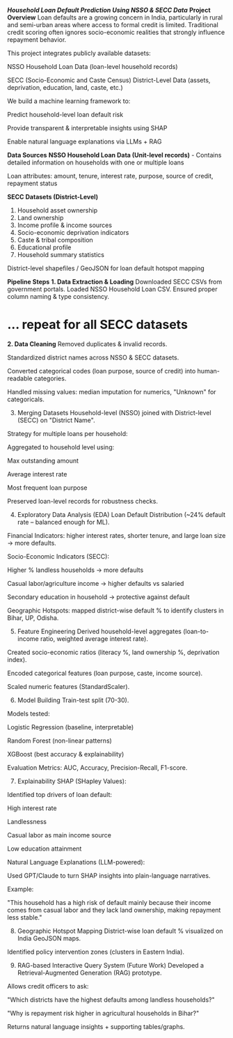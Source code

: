 ***Household Loan Default Prediction Using NSSO & SECC Data***
**Project Overview**
Loan defaults are a growing concern in India, particularly in rural and semi-urban areas where access to formal credit is limited. Traditional credit scoring often ignores socio-economic realities that strongly influence repayment behavior.

This project integrates publicly available datasets:

  NSSO Household Loan Data (loan-level household records)

  SECC (Socio-Economic and Caste Census) District-Level Data (assets, deprivation, education, land, caste, etc.)

We build a machine learning framework to:

  Predict household-level loan default risk

  Provide transparent & interpretable insights using SHAP

  Enable natural language explanations via LLMs + RAG

**Data Sources**
  **NSSO Household Loan Data (Unit-level records)** - Contains detailed information on households with one or multiple loans

  Loan attributes: amount, tenure, interest rate, purpose, source of credit, repayment status

  **SECC Datasets (District-Level)**

  1) Household asset ownership
  2) Land ownership
  3) Income profile & income sources
  4) Socio-economic deprivation indicators
  5) Caste & tribal composition
  6) Educational profile
  7) Household summary statistics

  District-level shapefiles / GeoJSON for loan default hotspot mapping

**Pipeline Steps**
**1. Data Extraction & Loading**
Downloaded SECC CSVs from government portals.
Loaded NSSO Household Loan CSV.
Ensured proper column naming & type consistency.


# ... repeat for all SECC datasets

**2. Data Cleaning**
Removed duplicates & invalid records.

Standardized district names across NSSO & SECC datasets.

Converted categorical codes (loan purpose, source of credit) into human-readable categories.

Handled missing values: median imputation for numerics, "Unknown" for categoricals.

3. Merging Datasets
Household-level (NSSO) joined with District-level (SECC) on "District Name".

Strategy for multiple loans per household:

Aggregated to household level using:

Max outstanding amount

Average interest rate

Most frequent loan purpose

Preserved loan-level records for robustness checks.

4. Exploratory Data Analysis (EDA)
Loan Default Distribution (~24% default rate – balanced enough for ML).

Financial Indicators: higher interest rates, shorter tenure, and large loan size → more defaults.

Socio-Economic Indicators (SECC):

Higher % landless households → more defaults

Casual labor/agriculture income → higher defaults vs salaried

Secondary education in household → protective against default

Geographic Hotspots: mapped district-wise default % to identify clusters in Bihar, UP, Odisha.

5. Feature Engineering
Derived household-level aggregates (loan-to-income ratio, weighted average interest rate).

Created socio-economic ratios (literacy %, land ownership %, deprivation index).

Encoded categorical features (loan purpose, caste, income source).

Scaled numeric features (StandardScaler).

6. Model Building
Train-test split (70-30).

Models tested:

Logistic Regression (baseline, interpretable)

Random Forest (non-linear patterns)

XGBoost (best accuracy & explainability)

Evaluation Metrics: AUC, Accuracy, Precision-Recall, F1-score.

7. Explainability
SHAP (SHapley Values):

Identified top drivers of loan default:

High interest rate

Landlessness

Casual labor as main income source

Low education attainment

Natural Language Explanations (LLM-powered):

Used GPT/Claude to turn SHAP insights into plain-language narratives.

Example:

"This household has a high risk of default mainly because their income comes from casual labor and they lack land ownership, making repayment less stable."

8. Geographic Hotspot Mapping
District-wise loan default % visualized on India GeoJSON maps.

Identified policy intervention zones (clusters in Eastern India).

9. RAG-based Interactive Query System (Future Work)
Developed a Retrieval-Augmented Generation (RAG) prototype.

Allows credit officers to ask:

"Which districts have the highest defaults among landless households?"

"Why is repayment risk higher in agricultural households in Bihar?"

Returns natural language insights + supporting tables/graphs.

